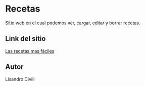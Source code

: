 # Recetas

Sitio web en el cual podemos ver, cargar, editar y borrar recetas.

## Link del sitio

[Las recetas mas fáciles](https://recetas-rollin.netlify.app/)

## Autor

Lisandro Civili
